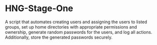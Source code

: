 # HNG-Stage-One
A script that automates creating users and assigning the users to listed groups, set up home directories with appropriate permissions and ownership, generate random passwords for the users, and log all actions. Additionally, store the generated passwords securely. 
